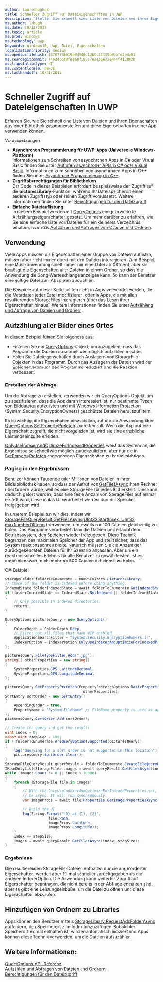 ```yaml
---
author: laurenhughes
title: Schneller Zugriff auf Dateieigenschaften in UWP
description: "Stellen Sie schnell eine Liste von Dateien und ihren Eigenschaften über eine Bibliothek in einer UWP-App zusammen."
ms.author: lahugh
ms.date: 10/13/2017
ms.topic: article
ms.prod: windows
ms.technology: uwp
keywords: Windows10, Uwp, Datei, Eigenschaften
localizationpriority: medium
ms.openlocfilehash: 1376774b619a94940d12b0c33439b9ebfe2e4a61
ms.sourcegitcommit: 44a24b580feea0f188c7eae36e72e4a4f412802b
ms.translationtype: HT
ms.contentlocale: de-DE
ms.lasthandoff: 10/31/2017
---
```

# <a name="fast-access-to-file-properties-in-uwp"></a>Schneller Zugriff auf Dateieigenschaften in UWP 

Erfahren Sie, wie Sie schnell eine Liste von Dateien und ihren Eigenschaften aus einer Bibliothek zusammenstellen und diese Eigenschaften in einer App verwenden können.  

Voraussetzungen 
- **Asynchronen Programmierung für UWP-Apps (Universelle Windows-Plattform)**     
Informationen zum Schreiben von asynchronen Apps in C# oder Visual Basic finden Sie unter [Aufrufen asynchroner APIs in C# oder Visual Basic](https://docs.microsoft.com/windows/uwp/threading-async/call-asynchronous-apis-in-csharp-or-visual-basic). Informationen zum Schreiben von asynchronen Apps in C++ finden Sie unter [Asynchrone Programmierung in C++](https://docs.microsoft.com/windows/uwp/threading-async/asynchronous-programming-in-cpp-universal-windows-platform-apps). 
- **Zugriffsberechtigungen für Bibliotheken**  
Der Code in diesen Beispielen erfordert beispielsweise den Zugriff auf die **picturesLibrary**-Funktion, während Ihr Dateispeicherort einen anderen Zugriffstyp oder keinen Zugriff voraussetzt. Weitere Informationen finden Sie unter [Berechtigungen für den Dateizugriff](https://docs.microsoft.com/windows/uwp/files/file-access-permissions). 
- **Einfache Dateiauflistung**   
In diesem Beispiel werden mit [QueryOptions](https://docs.microsoft.com/uwp/api/Windows.Storage.Search.QueryOptions) einige erweiterte Aufzählungseigenschaften gesetzt. Um mehr darüber zu erfahren, wie Sie eine einfache Liste von Dateien für ein kleineres Verzeichnis erhalten, lesen Sie [Aufzählen und Abfragen von Dateien und Ordnern](https://docs.microsoft.com/windows/uwp/files/quickstart-listing-files-and-folders). 

## <a name="usage"></a>Verwendung  
Viele Apps müssen die Eigenschaften einer Gruppe von Dateien auflisten, müssen aber nicht immer direkt mit den Dateien interagieren. Zum Beispiel, eine Musikanwendung spielt immer nur eine Datei ab (Öffnen), aber sie benötigt die Eigenschaften aller Dateien in einem Ordner, so dass die Anwendung die Song-Warteschlange anzeigen kann. So kann der Benutzer eine gültige Datei zum Abspielen auswählen. 

Die Beispiele auf dieser Seite sollten nicht in Apps verwendet werden, die die Metadaten jeder Datei modifizieren, oder in Apps, die mit allen resultierenden StorageFiles interagieren (über das Lesen ihrer Eigenschaften hinaus). Weitere Informationen finden Sie unter [Aufzählung und Abfrage von Dateien und Ordnern](https://docs.microsoft.com/windows/uwp/files/quickstart-listing-files-and-folders). 

## <a name="enumerate-all-the-pictures-in-a-location"></a>Aufzählung aller Bilder eines Ortes 
In diesem Beispiel führen Sie folgendes aus:
-  Erstellen Sie ein [QueryOptions](https://docs.microsoft.com/uwp/api/Windows.Storage.Search.QueryOptions)-Objekt, um anzugeben, dass das Programm die Dateien so schnell wie möglich aufzählen möchte.
-  Holen Sie Dateieigenschaften durch Auslagern von StorageFile-Objekten in das Programm. Durch das Auslagern der Dateien wird der Speicherverbrauch des Programms reduziert und die Reaktion verbessert.

### <a name="creating-the-query"></a>Erstellen der Abfrage 
Um die Abfrage zu erstellen, verwenden wir ein QueryOptions-Objekt, um zu spezifizieren, dass die App daran interessiert ist, nur bestimmte Typen von Bilddateien aufzulisten und mit Windows Information Protection (System.Security.EncryptionOwners) geschützte Dateien herauszufiltern. 

Es ist wichtig, die Eigenschaften einzustellen, auf die die Anwendung über [QueryOptions.SetPropertyPrefetch](https://docs.microsoft.com/uwp/api/Windows.Storage.Search.QueryOptions#Windows_Storage_Search_QueryOptions_SetPropertyPrefetch_Windows_Storage_FileProperties_PropertyPrefetchOptions_Windows_Foundation_Collections_IIterable_System_String__) zugreifen soll. Wenn die App auf eine Eigenschaft zugreift, die nicht vorgeladen ist, wird sie eine erhebliche Leistungseinbuße erleiden.

[OnlyUseIndexerAndOptimzeForIndexedProperties](https://docs.microsoft.com/uwp/api/Windows.Storage.Search.IndexerOption) weist das System an, die Ergebnisse so schnell wie möglich zurückzuliefern, aber nur die in [SetPropertyPrefetch](https://docs.microsoft.com/uwp/api/Windows.Storage.Search.QueryOptions#Windows_Storage_Search_QueryOptions_SetPropertyPrefetch_Windows_Storage_FileProperties_PropertyPrefetchOptions_Windows_Foundation_Collections_IIterable_System_String__) angegebenen Eigenschaften zu berücksichtigen. 

### <a name="paging-in-the-results"></a>Paging in den Ergebnissen 
Benutzer können Tausende oder Millionen von Dateien in ihrer Bilderbibliothek haben, so dass der Aufruf von [GetFilesAsync](https://docs.microsoft.com/uwp/api/windows.storage.search.storagefilequeryresult#Windows_Storage_Search_StorageFileQueryResult_GetFilesAsync_System_UInt32_System_UInt32_) ihren Rechner überfordern würde, weil es eine StorageFile für jedes Bild erstellt. Dies kann dadurch gelöst werden, dass eine feste Anzahl von StorageFiles auf einmal erstellt wird, diese in das UI verarbeitet werden und der Speicher freigegeben wird. 

In unserem Beispiel tun wir dies, indem wir [StorageFileQueryResult.GetFilesAsync(UInt32 StartIndex, UInt32 maxNumberOfItems)](https://docs.microsoft.com/uwp/api/windows.storage.search.storagefilequeryresult#Windows_Storage_Search_StorageFileQueryResult_GetFilesAsync_System_UInt32_System_UInt32_) verwenden, um jeweils nur 100 Dateien gleichzeitig zu holen. Das Programm verarbeitet dann die Dateien und erlaubt dem Betriebssystem, den Speicher wieder freizugeben. Diese Technik begrenzen den maximalen Speicher der App und stellt sicher, dass das System reaktionsschnell bleibt. Natürlich müssen Sie die Anzahl der zurückgesendeten Dateien für Ihr Szenario anpassen. Aber um ein reaktionsschnelles Erlebnis für alle Benutzer zu gewährleisten, ist es empfehlenswert, nicht mehr als 500 Dateien auf einmal zu holen.


C#-Beispiel  
```csharp
StorageFolder folderToEnumerate = KnownFolders.PicturesLibrary; 
// Check if the folder is indexed before doing anything. 
IndexedState folderIndexedState = await folderToEnumerate.GetIndexedStateAsync(); 
if (folderIndexedState == IndexedState.NotIndexed || folderIndexedState == IndexedState.Unknown) 
{ 
    // Only possible in indexed directories.  
    return; 
} 
 
QueryOptions picturesQuery = new QueryOptions() 
{ 
    FolderDepth = FolderDepth.Deep, 
    // Filter out all files that have WIP enabled
    ApplicationSearchFilter = "System.Security.EncryptionOwners:[]", 
    IndexerOption = IndexerOption.OnlyUseIndexerAndOptimizeForIndexedProperties 
}; 

picturesQuery.FileTypeFilter.Add(".jpg"); 
string[] otherProperties = new string[] 
{ 
    SystemProperties.GPS.LatitudeDecimal, 
    SystemProperties.GPS.LongitudeDecimal 
}; 
 
picturesQuery.SetPropertyPrefetch(PropertyPrefetchOptions.BasicProperties | PropertyPrefetchOptions.ImageProperties, 
                                    otherProperties); 
SortEntry sortOrder = new SortEntry() 
{ 
    AscendingOrder = true, 
    PropertyName = "System.FileName" // FileName property is used as an example. Any property can be used here.  
}; 
picturesQuery.SortOrder.Add(sortOrder); 
 
// Create the query and get the results 
uint index = 0; 
const uint stepSize = 100; 
if (!folderToEnumerate.AreQueryOptionsSupported(picturesQuery)) 
{ 
    log("Querying for a sort order is not supported in this location"); 
    picturesQuery.SortOrder.Clear(); 
} 
StorageFileQueryResult queryResult = folderToEnumerate.CreateFileQueryWithOptions(picturesQuery); 
IReadOnlyList<StorageFile> images = await queryResult.GetFilesAsync(index, stepSize); 
while (images.Count != 0 || index < 10000) 
{ 
    foreach (StorageFile file in images) 
    { 
        // With the OnlyUseIndexerAndOptimizeForIndexedProperties set, this won't  
        // be async. It will run synchronously. 
        var imageProps = await file.Properties.GetImagePropertiesAsync(); 
 
        // Build the UI 
        log(String.Format("{0} at {1}, {2}", 
                    file.Path, 
                    imageProps.Latitude, 
                    imageProps.Longitude)); 
    } 
    index += stepSize; 
    images = await queryResult.GetFilesAsync(index, stepSize); 
} 
```

### <a name="results"></a>Ergebnisse 
Die resultierenden StorageFile-Dateien enthalten nur die angeforderten Eigenschaften, werden aber 10-mal schneller zurückgegeben als die anderen IndexerOption. Die Anwendung kann weiterhin Zugriff auf Eigenschaften beantragen, die nicht bereits in der Abfrage enthalten sind, aber es gibt eine Leistungseinbuße, um die Datei zu öffnen und diese Eigenschaften abzurufen.  

## <a name="adding-folders-to-libraries"></a>Hinzufügen von Ordnern zu Libraries 
Apps können den Benutzer mittels [StorageLibrary.RequestAddFolderAsync](https://docs.microsoft.com/uwp/api/Windows.Storage.StorageLibrary#Windows_Storage_StorageLibrary_RequestAddFolderAsync) auffordern, den Speicherort zum Index hinzuzufügen. Sobald der Speicherort einmal enthalten ist, wird er automatisch indiziert und Apps können diese Technik verwenden, um die Dateien aufzuzählen.
 
## <a name="see-also"></a>Weitere Informationen:
[QueryOptions-API-Referenz](https://docs.microsoft.com/uwp/api/windows.storage.search.queryoptions)  
[Aufzählen und Abfragen von Dateien und Ordnern](https://docs.microsoft.com/windows/uwp/files/quickstart-listing-files-and-folders)  
[Berechtigungen für den Dateizugriff](https://docs.microsoft.com/windows/uwp/files/file-access-permissions)   
 
 